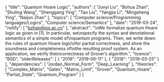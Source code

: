 {
    "title": "Quantum Hoare Logic",
    "authors": [
        "Junyi Liu",
        "Bohua Zhan",
        "Shuling Wang",
        "Shenggang Ying",
        "Tao Liu",
        "Yangjia Li",
        "Mingsheng Ying",
        "Naijun Zhan"
    ],
    "topics": [
        "Computer science/Programming languages/Logics",
        "Computer science/Semantics"
    ],
    "date": "2019-03-24",
    "notify": [
        "bzhan@ios.ac.cn"
    ],
    "abstract": "\nWe formalize quantum Hoare logic as given in [1]. In particular, we\nspecify the syntax and denotational semantics of a simple model of\nquantum programs. Then, we write down the rules of quantum Hoare logic\nfor partial correctness, and show the soundness and completeness of\nthe resulting proof system. As an application, we verify the\ncorrectness of Grover’s algorithm.",
    "licence": "BSD",
    "olderReleases": [
        {
            "2019": "2019-06-11"
        },
        {
            "2018": "2019-03-25"
        }
    ],
    "dependencies": [
        "Jordan_Normal_Form",
        "Deep_Learning"
    ],
    "theories": [
        "Complex_Matrix",
        "Gates",
        "Matrix_Limit",
        "Grover",
        "Quantum_Hoare",
        "Partial_State",
        "Quantum_Program"
    ]
}